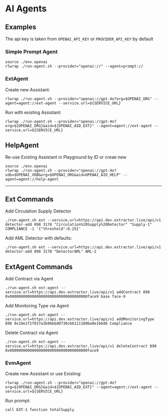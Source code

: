 # AI Agents

## Examples

The api key is taken from `OPENAI_API_KEY` or `PROVIDER_API_KEY` by default

### Simple Prompt Agent

```
source ./env.openai
rlwrap ./run-agent.sh --provider="openai://" --agent=prompt://
```

### ExtAgent

Create new Assistant:

```
rlwrap ./run-agent.sh --provider="openai://gpt-4o?org=$OPENAI_ORG" --agent=agent://ext-agent --service.url=${SERVICE_URL}
```

Run with existing Assistant:

```
rlwrap ./run-agent.sh --provider="openai://gpt-4o?org=${OPENAI_ORG}&aid=${OPENAI_AID_EXT}" --agent=agent://ext-agent --service.url=${SERVICE_URL}
```


## HelpAgent

Re-use Existing Assistant in Playground by ID or creae new

```
source ./env.openai
rlwrap ./run-agent.sh --provider="openai://gpt-4o?vdb=$OPENAI_VDB&org=$OPENAI_ORG&aid=OPENAI_AID_HELP" --agent=agent://help-agent
```

----

## Ext Commands

Add Circulation Supply Detector 

```
./run-agent.sh ext --service.url=https://api.dev.extractor.live/api/v1 detector-add 898 3178 "Circulation%20Supply%20Detector" "Supply-1" COMPLIANCE -1 '{"threshold":0.25}'
```

Add AML Detector with defaults:

```
./run-agent.sh ext --service.url=https://api.dev.extractor.live/api/v1 detector-add 898 3178 "DetectorAML" AML-2
```

## ExtAgent Commands

Add Contract via Agent

```
./run-agent.sh ext-agent --service.url=https://api.dev.extractor.live/api/v1 addContract 898 0x00000000000000000000000000000000000face9 base face-9
```

Add Monitoring Type via Agent
```
./run-agent.sh ext-agent --service.url=https://api.dev.extractor.live/api/v1 addMonitoringType 898 0x19e1f2f837a3b90ebd0730cb6111189be0e1b6d6 Compliance
```

Delete Contract via Agent
```
./run-agent.sh ext-agent --service.url=https://api.dev.extractor.live/api/v1 deleteContract 898 0x00000000000000000000000000000000000face9
```



### EvmAgent

Create new Assistant or use Existing:

```
rlwrap ./run-agent.sh --provider="openai://gpt-4o?org=${OPENAI_ORG}&aid=${OPENAI_AID_EXT}" --agent=agent://ext-agent --service.url=${SERVICE_URL}
```

Run prompt: 
```
call EXT-1 function totalSupply
```

